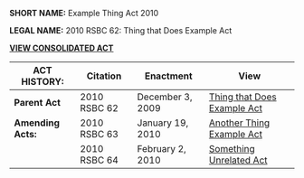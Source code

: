 **SHORT NAME:** Example Thing Act 2010

**LEGAL NAME:** 2010 RSBC 62: Thing that Does Example Act

[**VIEW CONSOLIDATED ACT**](./consolidated.md)

| **ACT HISTORY:**   | Citation     | Enactment        | View                                                  |
| ------------------ | ------------ | ---------------- | ----------------------------------------------------- |
| **Parent Act**     | 2010 RSBC 62 | December 3, 2009 | [Thing that Does Example Act](../../RSBC/2010/62.pdf) |
| **Amending Acts:** | 2010 RSBC 63 | January 19, 2010 | [Another Thing Example Act](../../RSBC/2010/63.pdf)   |
|                    | 2010 RSBC 64 | February 2, 2010 | [Something Unrelated Act](../../RSBC/2010/64.pdf)     |
